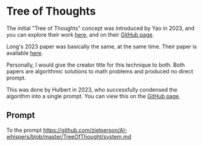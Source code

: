 # Tree of Thoughts
The initial "Tree of Thoughts" concept was introduced by Yao in 2023, and you can explore their work [here](https://arxiv.org/abs/2305.10601), and on their [GitHub page](https://github.com/princeton-nlp/tree-of-thought-llm).

Long's 2023 paper was basically the same, at the same time.
Their paper is available [here](https://arxiv.org/abs/2305.08291).

Personally, I would give the creator title for this technique to both.
Both papers are algorithmic solutions to math problems and produced no direct prompt.

This was done by Hulbert in 2023, who successfully condensed the algorithm into a single prompt.
You can view this on the [GitHub page](https://github.com/dave1010/tree-of-thought-prompting).

## Prompt
To the prompt https://github.com/zielperson/AI-whispers/blob/master/TreeOfThought/system.md
